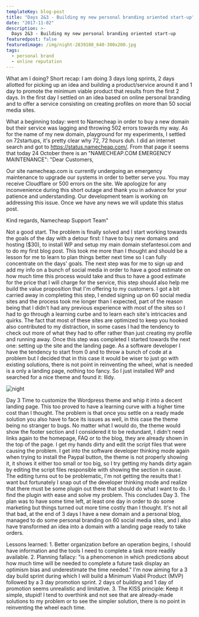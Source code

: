 ```yaml
---
templateKey: blog-post
title: "Days 2&3 - Building my new personal branding oriented start-up"
date: "2017-11-02"
description: >-
  Days 2&3 - Building my new personal branding oriented start-up
featuredpost: false
featuredimage: /img/night-2839108_640-300x200.jpg
tags:
  - personal brand
  - online reputation
---
```


What am I doing? Short recap: I am doing 3 days long sprints, 2 days allotted for picking up an idea and building a product/service around it and 1 day to promote the minimum viable product that results from the first 2 days. In the first day I settled on an idea based on online personal branding and to offer a service consisting on creating profiles on more than 50 social media sites.

What a beginning today: went to Namecheap in order to buy a new domain but their service was lagging and throwing 502 errors towards my way. As for the name of my new domain, playground for my experiments, I settled on 72startups, it's pretty clear why 72, 72 hours duh. I did an internet search and got to https://status.namecheap.com/. From that page it seems that today 24 October there is an "NAMECHEAP.COM EMERGENCY MAINTENANCE": "Dear Customers,

Our site namecheap.com is currently undergoing an emergency maintenance to upgrade our systems in order to better serve you. You may receive Cloudflare or 500 errors on the site. We apologize for any inconvenience during this short outage and thank you in advance for your patience and understanding. Our development team is working on addressing this issue. Once we have any news we will update this status post.

Kind regards, Namecheap Support Team"

Not a good start. The problem is finally solved and I start working towards the goals of the day with a detour first: I have to buy new domains and hosting ($30), to install WP and setup my main domain stefantesoi.com and to do my first blog post. This took me more than I thought and should be a lesson for me to learn to plan things better next time so I can fully concentrate on the days' goals. The next step was for me to sign up and add my info on a bunch of social media in order to have a good estimate on how much time this process would take and thus to have a good estimate for the price that I will charge for the service, this step should also help me build the value proposition that I'm offering to my customers. I got a bit carried away in completing this step, I ended signing up on 60 social media sites and the process took me longer than I expected, part of the reason being that I didn't had any previous experience with most of the sites so I had to go through a learning curbe and to learn each site's intricacies and quirks. The fact that most of these sites are optimized to keep you hooked also contributed to my distraction, in some cases I had the tendency to check out more of what they had to offer rather than just creating my profile and running away. Once this step was completed I started towards the next one: setting up the site and the landing page. As a software developer I have the tendency to start from 0 and to throw a bunch of code at a problem but I decided that in this case it would be wiser to just go with existing solutions, there is not point in reinventing the wheel, what is needed is a only a landing page, nothing too fancy. So I just installed WP and searched for a nice theme and found it: Illdy.

![night](https://stefantesoi.com/wp-content/uploads/2017/11/night-2839108_640-300x200.jpg)

Day 3 Time to customize the Wordpress theme and whip it into a decent landing page. This too proved to have a learning curve with a higher time cost than I thought. The problem is that once you settle on a ready made solution you also have to face its issues as well, in this case the theme being no stranger to bugs. No matter what I would do, the theme would show the footer section and I considered it to be redundant, I didn't need links again to the homepage, FAQ or to the blog, they are already shown in the top of the page. I get my hands dirty and edit the script files that were causing the problem. I get into the software developer thinking mode again when trying to install the Paypal button, the theme is not properly showing it, it shows it either too small or too big, so I try getting my hands dirty again by editing the script files responsible with showing the section in cause. The editing turns out to be problematic, I'm not getting the results that I want but fortunately I snap out of the developer thinking mode and realize that there must be some plugin out there that should do what I want to do. I find the plugin with ease and solve my problem. This concludes Day 3. The plan was to have some time left, at least one day in order to do some marketing but things turned out more time costly than I thought. It's not all that bad, at the end of 3 days I have a new domain and a personal blog, managed to do some personal branding on 60 social media sites, and I also have transformed an idea into a domain with a landing page ready to take orders.

Lessons learned: 1. Better organization before an operation begins, I should have information and the tools I need to complete a task more readily available. 2. Planning fallacy: "is a phenomenon in which predictions about how much time will be needed to complete a future task display an optimism bias and underestimate the time needed." I'm now aiming for a 3 day build sprint during which I will build a Minimum Viabil Product (MVP) followed by a 3 day promotion sprint. 2 days of building and 1 day of promotion seems unrealistic and limitative. 3. The KISS principle: Keep it simple, stupid! I tend to overthink and not see that are already-made solutions to my problem or to see the simpler solution, there is no point in reinventing the wheel each time.
